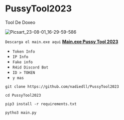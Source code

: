 # PussyTool2023
Tool De Doxeo 

![Picsart_23-08-01_16-29-59-586](https://github.com/nadiedll/PussyTool2023/assets/101432325/a2e0b39c-3ede-41ce-a0a2-13c7d45792a5)

`Descarga el main.exe aqui` [**Main.exe Pussy Tool 2023**](https://www.mediafire.com/file/6xqk85w6t82xhde/main.exe/file)

- `Token Info`
- `IP Info`
- `Fake info`
- `R4id Discord Bot`
- `ID > TOKEN`
- `y mas`

```
git clone https://github.com/nadiedll/PussyTool2023
```
```
cd PussyTool2023
```
```
pip3 install -r requirements.txt
```
```
pytho3 main.py
```

